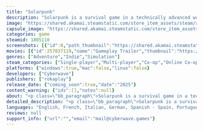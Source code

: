 ```yaml
---
title: "Solarpunk"
description: "Solarpunk is a survival game in a technically advanced world of floating islands. Alone or together with your friends, you can construct buildings, grow food, craft gadgets and hop on your airship to explore distant islands in the sky."
image: "https://shared.akamai.steamstatic.com/store_item_assets/steam/apps/1805110/header.jpg?t=1732696851"
capsule_image: "https://shared.akamai.steamstatic.com/store_item_assets/steam/apps/1805110/capsule_231x87.jpg?t=1732696851"
categories: game
steamid: 1805110
screenshots: [{"id":0,"path_thumbnail":"https://shared.akamai.steamstatic.com/store_item_assets/steam/apps/1805110/ss_027dd43fca19eea60ae20d1c61e403a49d36e0d7.600x338.jpg?t=1732696851","path_full":"https://shared.akamai.steamstatic.com/store_item_assets/steam/apps/1805110/ss_027dd43fca19eea60ae20d1c61e403a49d36e0d7.1920x1080.jpg?t=1732696851"},{"id":1,"path_thumbnail":"https://shared.akamai.steamstatic.com/store_item_assets/steam/apps/1805110/ss_e3f4ddbc5c510fc239ca9bbf51d696a4e4189e7b.600x338.jpg?t=1732696851","path_full":"https://shared.akamai.steamstatic.com/store_item_assets/steam/apps/1805110/ss_e3f4ddbc5c510fc239ca9bbf51d696a4e4189e7b.1920x1080.jpg?t=1732696851"},{"id":2,"path_thumbnail":"https://shared.akamai.steamstatic.com/store_item_assets/steam/apps/1805110/ss_09dace2671bb4b64ea011fe5993680c020d74b89.600x338.jpg?t=1732696851","path_full":"https://shared.akamai.steamstatic.com/store_item_assets/steam/apps/1805110/ss_09dace2671bb4b64ea011fe5993680c020d74b89.1920x1080.jpg?t=1732696851"},{"id":3,"path_thumbnail":"https://shared.akamai.steamstatic.com/store_item_assets/steam/apps/1805110/ss_0255b43cec5bf69a6b78ec8ae7b4f6c72a785acb.600x338.jpg?t=1732696851","path_full":"https://shared.akamai.steamstatic.com/store_item_assets/steam/apps/1805110/ss_0255b43cec5bf69a6b78ec8ae7b4f6c72a785acb.1920x1080.jpg?t=1732696851"},{"id":4,"path_thumbnail":"https://shared.akamai.steamstatic.com/store_item_assets/steam/apps/1805110/ss_ba23ae169f2286e1245244e8fc6bb775c92b7193.600x338.jpg?t=1732696851","path_full":"https://shared.akamai.steamstatic.com/store_item_assets/steam/apps/1805110/ss_ba23ae169f2286e1245244e8fc6bb775c92b7193.1920x1080.jpg?t=1732696851"},{"id":5,"path_thumbnail":"https://shared.akamai.steamstatic.com/store_item_assets/steam/apps/1805110/ss_63b83f4bc4126dc7123dda38e62a772b4fb64b88.600x338.jpg?t=1732696851","path_full":"https://shared.akamai.steamstatic.com/store_item_assets/steam/apps/1805110/ss_63b83f4bc4126dc7123dda38e62a772b4fb64b88.1920x1080.jpg?t=1732696851"},{"id":6,"path_thumbnail":"https://shared.akamai.steamstatic.com/store_item_assets/steam/apps/1805110/ss_1ca7adfb063b4ccc14ac4dd8594cf9397029dcb3.600x338.jpg?t=1732696851","path_full":"https://shared.akamai.steamstatic.com/store_item_assets/steam/apps/1805110/ss_1ca7adfb063b4ccc14ac4dd8594cf9397029dcb3.1920x1080.jpg?t=1732696851"},{"id":7,"path_thumbnail":"https://shared.akamai.steamstatic.com/store_item_assets/steam/apps/1805110/ss_113b54b964b0c3beeb112091f15a5d5cd1bb11af.600x338.jpg?t=1732696851","path_full":"https://shared.akamai.steamstatic.com/store_item_assets/steam/apps/1805110/ss_113b54b964b0c3beeb112091f15a5d5cd1bb11af.1920x1080.jpg?t=1732696851"},{"id":8,"path_thumbnail":"https://shared.akamai.steamstatic.com/store_item_assets/steam/apps/1805110/ss_3027247819ce31feba41632ef2905c64a5d90305.600x338.jpg?t=1732696851","path_full":"https://shared.akamai.steamstatic.com/store_item_assets/steam/apps/1805110/ss_3027247819ce31feba41632ef2905c64a5d90305.1920x1080.jpg?t=1732696851"},{"id":9,"path_thumbnail":"https://shared.akamai.steamstatic.com/store_item_assets/steam/apps/1805110/ss_47379b8de083be6a79aa7e9f728ca5f71bc8e24e.600x338.jpg?t=1732696851","path_full":"https://shared.akamai.steamstatic.com/store_item_assets/steam/apps/1805110/ss_47379b8de083be6a79aa7e9f728ca5f71bc8e24e.1920x1080.jpg?t=1732696851"},{"id":10,"path_thumbnail":"https://shared.akamai.steamstatic.com/store_item_assets/steam/apps/1805110/ss_faeb9becec39891a506e58c06092ed284146ece2.600x338.jpg?t=1732696851","path_full":"https://shared.akamai.steamstatic.com/store_item_assets/steam/apps/1805110/ss_faeb9becec39891a506e58c06092ed284146ece2.1920x1080.jpg?t=1732696851"},{"id":11,"path_thumbnail":"https://shared.akamai.steamstatic.com/store_item_assets/steam/apps/1805110/ss_d7eda86c508cdd6dba7d77dc1a7c23f3b52f54f8.600x338.jpg?t=1732696851","path_full":"https://shared.akamai.steamstatic.com/store_item_assets/steam/apps/1805110/ss_d7eda86c508cdd6dba7d77dc1a7c23f3b52f54f8.1920x1080.jpg?t=1732696851"},{"id":12,"path_thumbnail":"https://shared.akamai.steamstatic.com/store_item_assets/steam/apps/1805110/ss_b8f886bc11cb488b4e6cdc8adefdfa9901371738.600x338.jpg?t=1732696851","path_full":"https://shared.akamai.steamstatic.com/store_item_assets/steam/apps/1805110/ss_b8f886bc11cb488b4e6cdc8adefdfa9901371738.1920x1080.jpg?t=1732696851"},{"id":13,"path_thumbnail":"https://shared.akamai.steamstatic.com/store_item_assets/steam/apps/1805110/ss_3f1ec548a5a093ec65fe5e3ab20ccba4b8dd1154.600x338.jpg?t=1732696851","path_full":"https://shared.akamai.steamstatic.com/store_item_assets/steam/apps/1805110/ss_3f1ec548a5a093ec65fe5e3ab20ccba4b8dd1154.1920x1080.jpg?t=1732696851"},{"id":14,"path_thumbnail":"https://shared.akamai.steamstatic.com/store_item_assets/steam/apps/1805110/ss_324ffe6fae080bc59718109adfb990a1bc8654b7.600x338.jpg?t=1732696851","path_full":"https://shared.akamai.steamstatic.com/store_item_assets/steam/apps/1805110/ss_324ffe6fae080bc59718109adfb990a1bc8654b7.1920x1080.jpg?t=1732696851"},{"id":15,"path_thumbnail":"https://shared.akamai.steamstatic.com/store_item_assets/steam/apps/1805110/ss_e04e51a851b3c14797690861ce9315db7b53784b.600x338.jpg?t=1732696851","path_full":"https://shared.akamai.steamstatic.com/store_item_assets/steam/apps/1805110/ss_e04e51a851b3c14797690861ce9315db7b53784b.1920x1080.jpg?t=1732696851"},{"id":16,"path_thumbnail":"https://shared.akamai.steamstatic.com/store_item_assets/steam/apps/1805110/ss_52ca0316d4448926dd754ab4a800bff8634f3d47.600x338.jpg?t=1732696851","path_full":"https://shared.akamai.steamstatic.com/store_item_assets/steam/apps/1805110/ss_52ca0316d4448926dd754ab4a800bff8634f3d47.1920x1080.jpg?t=1732696851"},{"id":17,"path_thumbnail":"https://shared.akamai.steamstatic.com/store_item_assets/steam/apps/1805110/ss_d2f57b41b09c821da8c2ffc3bff4af5b38c16074.600x338.jpg?t=1732696851","path_full":"https://shared.akamai.steamstatic.com/store_item_assets/steam/apps/1805110/ss_d2f57b41b09c821da8c2ffc3bff4af5b38c16074.1920x1080.jpg?t=1732696851"},{"id":18,"path_thumbnail":"https://shared.akamai.steamstatic.com/store_item_assets/steam/apps/1805110/ss_b6aabd09be36165279de3402feddbaa1911ecf25.600x338.jpg?t=1732696851","path_full":"https://shared.akamai.steamstatic.com/store_item_assets/steam/apps/1805110/ss_b6aabd09be36165279de3402feddbaa1911ecf25.1920x1080.jpg?t=1732696851"}]
movies: [{"id":257037119,"name":"Gameplay Trailer","thumbnail":"https://shared.akamai.steamstatic.com/store_item_assets/steam/apps/257037119/movie.293x165.jpg?t=1720701636","webm":{"480":"http://video.akamai.steamstatic.com/store_trailers/257037119/movie480_vp9.webm?t=1720701636","max":"http://video.akamai.steamstatic.com/store_trailers/257037119/movie_max_vp9.webm?t=1720701636"},"mp4":{"480":"http://video.akamai.steamstatic.com/store_trailers/257037119/movie480.mp4?t=1720701636","max":"http://video.akamai.steamstatic.com/store_trailers/257037119/movie_max.mp4?t=1720701636"},"highlight":true},{"id":256949799,"name":"Reveal Trailer May 2023","thumbnail":"https://shared.akamai.steamstatic.com/store_item_assets/steam/apps/256949799/movie.293x165.jpg?t=1726834259","webm":{"480":"http://video.akamai.steamstatic.com/store_trailers/256949799/movie480_vp9.webm?t=1726834259","max":"http://video.akamai.steamstatic.com/store_trailers/256949799/movie_max_vp9.webm?t=1726834259"},"mp4":{"480":"http://video.akamai.steamstatic.com/store_trailers/256949799/movie480.mp4?t=1726834259","max":"http://video.akamai.steamstatic.com/store_trailers/256949799/movie_max.mp4?t=1726834259"},"highlight":true}]
genres: ["Adventure","Indie","Simulation"]
steam_categories: ["Single-player","Multi-player","Co-op","Online Co-op","Steam Achievements","Full controller support"]
platforms: {"windows":true,"mac":false,"linux":false}
developers: ["Cyberwave"]
publishers: ["rokaplay"]
release_date: {"coming_soon":true,"date":"2025"}
content_warning: {"ids":[],"notes":null}
about: "<p class=\"bb_paragraph\">Solarpunk is a survival game in a technically advanced world of floating islands. Alone or together with your friends, you can construct buildings, grow food, craft gadgets and explore distant islands with your own airship. </p><p class=\"bb_paragraph\">Use sunlight, wind and water to create an energy system and automate your processes like gathering resources and watering your plants.</p><h2 class=\"bb_tag\">  <strong>Features</strong></h2><ul class=\"bb_ul\"><li><p class=\"bb_paragraph\"><strong>Multiplayer:</strong> Play alone or in co-op mode with your friends.</p></li><li><p class=\"bb_paragraph\"><strong>Building:</strong> Gather resources and build your own home in the sky.</p></li><li><p class=\"bb_paragraph\"><strong>Farming:</strong> Grow plants to secure your food supplies.</p></li><li><p class=\"bb_paragraph\"><strong>Crafting:</strong> Craft technical gadgets and automate your processes.</p></li><li><p class=\"bb_paragraph\"><strong>Energy:</strong> Use sunlight, wind and water and create an energy system for your gadgets.</p></li><li><p class=\"bb_paragraph\"><strong>Airship:</strong> Build your own airship and explore distant islands in the sky.</p></li></ul>"
detailed_description: "<p class=\"bb_paragraph\">Solarpunk is a survival game in a technically advanced world of floating islands. Alone or together with your friends, you can construct buildings, grow food, craft gadgets and explore distant islands with your own airship. </p><p class=\"bb_paragraph\">Use sunlight, wind and water to create an energy system and automate your processes like gathering resources and watering your plants.</p><h2 class=\"bb_tag\">  <strong>Features</strong></h2><ul class=\"bb_ul\"><li><p class=\"bb_paragraph\"><strong>Multiplayer:</strong> Play alone or in co-op mode with your friends.</p></li><li><p class=\"bb_paragraph\"><strong>Building:</strong> Gather resources and build your own home in the sky.</p></li><li><p class=\"bb_paragraph\"><strong>Farming:</strong> Grow plants to secure your food supplies.</p></li><li><p class=\"bb_paragraph\"><strong>Crafting:</strong> Craft technical gadgets and automate your processes.</p></li><li><p class=\"bb_paragraph\"><strong>Energy:</strong> Use sunlight, wind and water and create an energy system for your gadgets.</p></li><li><p class=\"bb_paragraph\"><strong>Airship:</strong> Build your own airship and explore distant islands in the sky.</p></li></ul>"
languages: "English, French, Italian, German, Spanish - Spain, Portuguese - Brazil, Traditional Chinese, Simplified Chinese, Japanese, Korean, Portuguese - Portugal, Russian"
reviews: null
support_info: {"url":"","email":"mail@cyberwave.games"}
---
```



